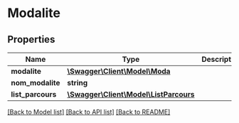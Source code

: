 # Modalite

## Properties
Name | Type | Description | Notes
------------ | ------------- | ------------- | -------------
**modalite** | [**\Swagger\Client\Model\Moda**](Moda.md) |  | [optional] 
**nom_modalite** | **string** |  | [optional] 
**list_parcours** | [**\Swagger\Client\Model\ListParcours**](ListParcours.md) |  | [optional] 

[[Back to Model list]](../README.md#documentation-for-models) [[Back to API list]](../README.md#documentation-for-api-endpoints) [[Back to README]](../README.md)


